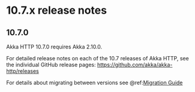 # 10.7.x release notes

## 10.7.0

Akka HTTP 10.7.0 requires Akka 2.10.0. 

For detailed release notes on each of the 10.7 releases of Akka HTTP, see the individual GitHub release pages: https://github.com/akka/akka-http/releases

For details about migrating between versions see @ref:[Migration Guide](../migration-guide/index.md)